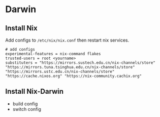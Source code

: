 # Darwin

## Install Nix

Add configs to `/etc/nix/nix.conf` then restart nix services.

```
# add configs
experimental-features = nix-command flakes
trusted-users = root <yourname>
substituters = "https://mirrors.sustech.edu.cn/nix-channels/store" "https://mirrors.tuna.tsinghua.edu.cn/nix-channels/store" "https://mirrors.ustc.edu.cn/nix-channels/store" "https://cache.nixos.org" "https://nix-community.cachix.org"
```

## Install Nix-Darwin

- build config
- switch config
